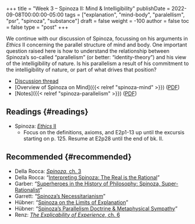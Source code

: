 +++
title = "Week 3 – Spinoza II: Mind & Intelligibility"
publishDate = 2022-09-08T00:00:00-05:00
tags = ["explanation", "mind-body", "paralellism", "psr", "spinoza", "substance"]
draft = false
weight = -100
author = false
toc = false
type = "post"
+++

We continue with our discussion of Spinoza, focussing on his arguments in _Ethics_
II concerning the parallel structure of mind and body. One important question
raised here is how to understand the relationship between Spinoza&rsquo;s so-called
&ldquo;parallelism&rdquo; (or better: &ldquo;identity-theory&rdquo;) and his view of the intelligibility
of nature. Is his parallelism a result of his commitment to the intelligibility
of nature, or part of what drives that position?

-   [Discussion thread](https://discord.com/channels/1006739669842673674/1015112837447811182)
-   [Overview of Spinoza on Mind]({{< relref "spinoza-mind" >}}) ([PDF](/materials/handouts/spinoza-mind.pdf))
-   [Notes]({{< relref "spinoza-parallelism" >}}) ([PDF](/materials/handouts/spinoza-parallelism.pdf))


## Readings {#readings}

-   Spinoza: [_Ethics_ II](/materials/readings/spinoza-ethics-II.pdf)
    -   Focus on the definitions, axioms, and E2p1-13 up until the excursis starting on p. 125. Resume at E2p28 until the end of bk. II.


## Recommended {#recommended}

-   Della Rocca: [_Spinoza_, ch. 3](/materials/readings/dellarocca-ch3.pdf)
-   Della Rocca: &ldquo;[Interpreting Spinoza: The Real is the Rational](/materials/readings/dellarocca-reality.pdf)&rdquo;
-   Garber: &ldquo;[Superheroes in the History of Philosophy: Spinoza, Super-Rationalist](/materials/readings/garber-superheroes.pdf)&rdquo;
-   Garrett: &ldquo;[Spinoza’s Necessitarianism](/materials/readings/garrett-necessitarianism.pdf)&rdquo;
-   Hübner: &ldquo;[Spinoza on the Limits of Explanation](/materials/readings/hubner-explanation.pdf)&rdquo;
-   Hübner: &ldquo;[Spinoza&rsquo;s Parallelism Doctrine &amp; Metaphysical Sympathy](/materials/readings/hubner-parallelism.pdf)&rdquo;
-   Renz: [_The Explicability of Experience_, ch. 6](/materials/readings/renz-realist-rationalism.pdf)
